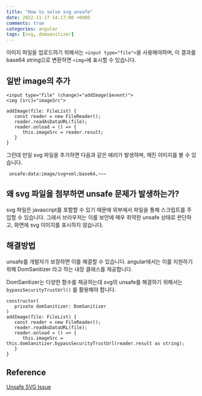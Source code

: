 ```yaml
---
title: "How to solve svg unsafe"
date: 2022-11-17 14:17:00 +0900
comments: true
categories: angular
tags: [svg, domaanitizer]
---
```

이미지 파일을 업로드하기 위해서는 `<input type="file">`을 사용해야하며, 이 결과를 base64 string으로 변환하면 `<img>`에 표시할 수 있습니다.



## 일반 image의 추가

```
<input type="file" (change)="addImage($event)">
<img [src]="imageSrc">
```

```
addImage(file: FileList) {
   const reader = new FileReader();
   reader.readAsDataURL(file);
   reader.onload = () => {
      this.imageSrc = reader.result;  
   }
}
```

그런데 만일 svg 파일을 추가하면 다음과 같은 에러가 발생하며, 깨진 이미지를 볼 수 있습니다.

```
 unsafe:data:image/svg+xml;base64,~~~
```



## 왜 svg 파일을 첨부하면 unsafe 문제가 발생하는가?

svg 파일은 javascript를 포함할 수 있기 때문에 외부에서 파일을 통해 스크립트를 주입할 수 있습니다. 그래서 브라우저는 이를 보안에 매우 취약한 unsafe 상태로 판단하고, 화면에 svg 이미지를 표시하지 않습니다.


## 해결방법

unsafe를 개발자가 보장하면 이를 해결할 수 있습니다. angular에서는 이를 지원하기 위해 DomSanitizer 라고 하는 내장 클래스를 제공합니다.

DomSanitizer는 다양한 함수를 제공하는데 svg의 unsafe를 해결하기 위해서는 `bypassSecurityTrustUrl()` 를 활용해야 합니다.

```
constructor(
   private domSanitizer: DomSanitizer
)
addImage(file: FileList) {
   const reader = new FileReader();
   reader.readAsDataURL(file);
   reader.onload = () => {
      this.imageSrc = this.domSanitizer.bypassSecurityTrustUrl(reader.result as string);
   }
}
```



## Reference

[Unsafe SVG Issue](https://news.ycombinator.com/item?id=10626575)
